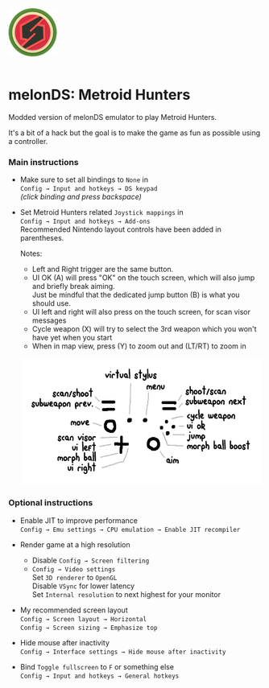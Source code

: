 <img src="./res/icon/melon_128x128.png" width="96" height="96"/>
<br><br>

# melonDS: Metroid Hunters

Modded version of melonDS emulator to play Metroid Hunters.

It's a bit of a hack but the goal is to make the game as fun as possible using a controller.

### Main instructions

-   Make sure to set all bindings to `None` in<br>
    `Config → Input and hotkeys → DS keypad`<br>
    _(click binding and press backspace)_

-   Set Metroid Hunters related `Joystick mappings` in<br>
    `Config → Input and hotkeys → Add-ons`<br>
    Recommended Nintendo layout controls have been added in parentheses.

    Notes:

    -   Left and Right trigger are the same button.
    -   UI OK (A) will press "OK" on the touch screen, which will also jump and briefly break aiming.<br>
        Just be mindful that the dedicated jump button (B) is what you should use.
    -   UI left and right will also press on the touch screen, for scan visor messages
    -   Cycle weapon (X) will try to select the 3rd weapon which you won't have yet when you start
    -   When in map view, press (Y) to zoom out and (LT/RT) to zoom in

    <br>
    <img src="./metroid/hunters%20controls.png" height="250"/>

### Optional instructions

-   Enable JIT to improve performance<br>
    `Config → Emu settings → CPU emulation → Enable JIT recompiler`

-   Render game at a high resolution<br>

    -   Disable `Config → Screen filtering`<br>
    -   `Config → Video settings`<br>
        Set `3D renderer` to `OpenGL`<br>
        Disable `VSync` for lower latency<br>
        Set `Internal resolution` to next highest for your monitor

-   My recommended screen layout<br>
    `Config → Screen layout → Horizontal`<br>
    `Config → Screen sizing → Emphasize top`<br>

-   Hide mouse after inactivity<br>
    `Config → Interface settings → Hide mouse after inactivity`

-   Bind `Toggle fullscreen` to `F` or something else<br>
    `Config → Input and hotkeys → General hotkeys`
